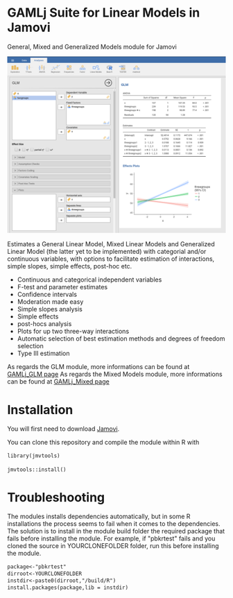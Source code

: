 # GAMLj Suite for Linear Models in Jamovi

General, Mixed and Generalized Models module for Jamovi

<img src="docs/i1.png" class="img-responsive" alt="">


Estimates a General Linear Model, Mixed Linear Models and Generalized Linear Model (the latter yet to be implemented) with categorial and/or continuous variables, with options to facilitate estimation of interactions, simple slopes, simple effects, post-hoc etc.


* Continuous and categorical independent variables
* F-test and parameter estimates
* Confidence intervals
* Moderation made easy
* Simple slopes analysis
* Simple effects
* post-hocs analysis
* Plots for up two three-way interactions
* Automatic selection of best estimation methods and degrees of freedom selection
* Type III estimation

As regards the GLM module, more informations can be found at [GAMLj_GLM page](https://mcfanda.github.io/gamlj_glm/)
As regards the Mixed Models module, more informations can be found at [GAMLj_Mixed page](https://mcfanda.github.io/gamlj_mixed/)

# Installation

You will first need to download [Jamovi](https://www.jamovi.org/download.html). 


You can clone this repository and compile the module within R with 

```
library(jmvtools)

jmvtools::install()

```

# Troubleshooting

The modules installs dependencies automatically, but in some R installations the process seems to fail when it comes to the dependencies. The solution is to install in the module build folder the required package that fails before installing the module. For example, if "pbkrtest" fails and you cloned the source in YOURCLONEFOLDER folder, run this before installing the module.


```
package<-"pbkrtest"
dirroot<-YOURCLONEFOLDER
instdir<-paste0(dirroot,"/build/R")
install.packages(package,lib = instdir)


```


